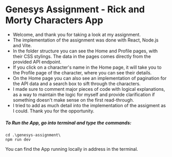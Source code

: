 # Genesys Assignment - Rick and Morty Characters App

- Welcome, and thank you for taking a look at my assignment.
- The implementation of the assignment was done with React, Node.js and Vite.
- In the folder structure you can see the Home and Profile pages, with their CSS stylings. The data in the pages comes directly from the provided API endpoint.
- If you click on a character's name in the Home page, it will take you to the Profile page of the character, where you can see their details.
- On the Home page you can also see an implementation of pagination for the API data and a search box to sift through the characters.
- I made sure to comment major pieces of code with logical explanations, as a way to maintain the logic for myself and provide clarification if something doesn't make sense on the first read-through.
- I tried to add as much detail into the implementation of the assigment as I could. Thank you for the opportunity.

##### To Run the App, go into terminal and type the commands:

```
cd .\genesys-assignment\
npm run dev
```

You can find the App running locally in address in the terminal.
